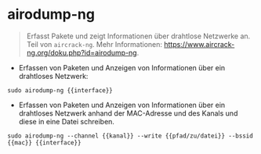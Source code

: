# airodump-ng

> Erfasst Pakete und zeigt Informationen über drahtlose Netzwerke an.
> Teil von `aircrack-ng`.
> Mehr Informationen: <https://www.aircrack-ng.org/doku.php?id=airodump-ng>.

- Erfassen von Paketen und Anzeigen von Informationen über ein drahtloses Netzwerk:

`sudo airodump-ng {{interface}}`

- Erfassen von Paketen und Anzeigen von Informationen über ein drahtloses Netzwerk anhand der MAC-Adresse und des Kanals und diese in eine Datei schreiben.  

`sudo airodump-ng --channel {{kanal}} --write {{pfad/zu/datei}} --bssid {{mac}} {{interface}}`
